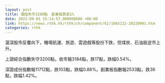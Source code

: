 ```yaml
---
layout: post
title: 滬指失守3200點　創業板跌逾1%
date: 2022-09-01 15:14:57.000000000 +08:00
link: https://news.rthk.hk/rthk/ch/component/k2/1665122-20220901.htm
categories: rthk
---
```


滬深股市反覆向下，機場航運、旅遊、雲遊戲等股份下跌，但煤炭、石油股逆市上升。

上證綜合指數失守3200點，收市報3184點，跌17點，跌幅0.54%。

深證成份指數報11712點，跌103點，跌幅0.88%。創業板指數報2533點，跌36點，跌幅1.42%。

